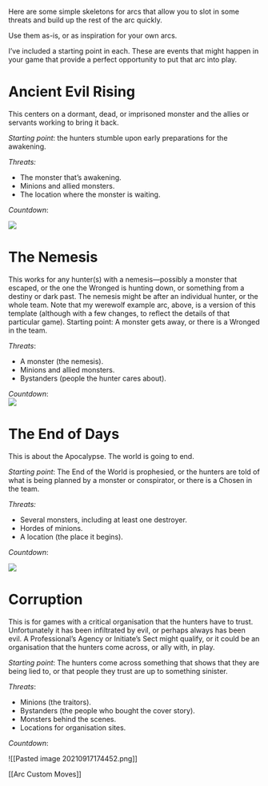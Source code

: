 
Here are some simple skeletons for arcs that allow you to slot in some threats and build up the rest of the arc quickly.

Use them as-is, or as inspiration for your own arcs.

I’ve included a starting point in each. These are events that might happen in your game that provide a perfect opportunity to put that arc into play.

# Ancient Evil Rising

This centers on a dormant, dead, or imprisoned monster and the allies or servants working to bring it back.

*Starting point*: the hunters stumble upon early preparations for the awakening.

*Threats:*

- The monster that’s awakening.
- Minions and allied monsters.
- The location where the monster is waiting.

*Countdown*:

![](MotWIMG21.jpeg)

# The Nemesis  
This works for any hunter(s) with a nemesis—possibly a monster that escaped, or the one the Wronged is hunting down, or something from  a destiny or dark past. The nemesis might be after an individual hunter,  or the whole team.  Note that my werewolf example arc, above, is a version of this  template (although with a few changes, to reflect the details of that  
particular game).  Starting point: A monster gets away, or there is a Wronged in the team.  

*Threats*:  
- A monster (the nemesis).  
- Minions and allied monsters.  
- Bystanders (people the hunter cares about).  

*Countdown*:  
![](MotWIMG22.jpeg)

# The End of Days

This is about the Apocalypse. The world is going to end.

*Starting point*: The End of the World is prophesied, or the hunters are told of what is being planned by a monster or conspirator, or there is a Chosen in the team.

*Threats:*

- Several monsters, including at least one destroyer.
- Hordes of minions.
- A location (the place it begins).

*Countdown*:

![](MotWIMG23.jpeg)

# Corruption

This is for games with a critical organisation that the hunters have to trust. Unfortunately it has been infiltrated by evil, or perhaps always has been evil. A Professional’s Agency or Initiate’s Sect might qualify, or it could be an organisation that the hunters come across, or ally with, in play.

*Starting point*: The hunters come across something that shows that they are being lied to, or that people they trust are up to something sinister.

*Threats*:

- Minions (the traitors).
- Bystanders (the people who bought the cover story).
- Monsters behind the scenes.
- Locations for organisation sites.

*Countdown*:

![[Pasted image 20210917174452.png]]

[[Arc Custom Moves]]
